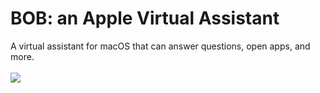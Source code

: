 # BOB: an Apple Virtual Assistant
A virtual assistant for macOS that can answer questions, open apps, and more.<br><br>
<a href="https://lb123658.github.io/Apple_Virtual_Assistant/app.scpt" download>
<img src="https://lb123658.github.io/Apple_Virtual_Assistant/download.png"/>
</a><br>


